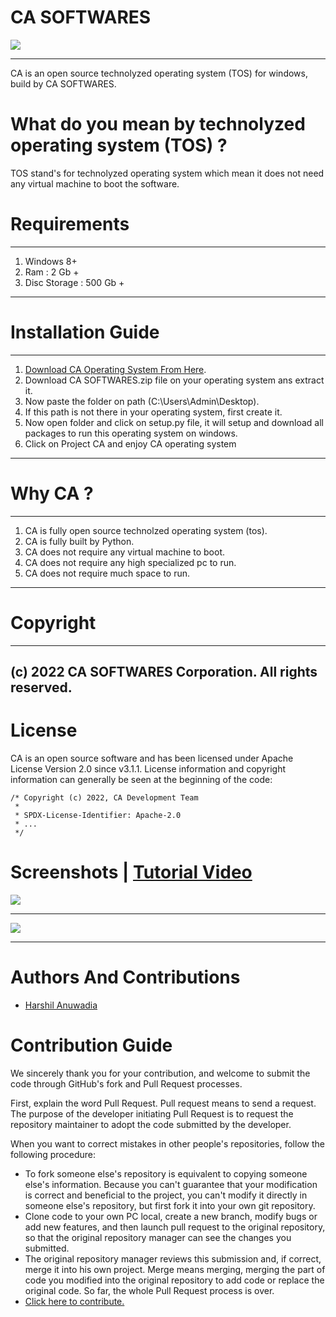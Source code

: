 #                               CA SOFTWARES
<img src="https://live.staticflickr.com/65535/52076051362_6a34284ce4_h.jpg"/>  
<hr />
CA is an open source technolyzed operating system (TOS) for windows, build by CA SOFTWARES.

# What do you mean by technolyzed operating system (TOS) ?
TOS stand's for technolyzed operating system which mean it does not need any virtual machine to boot the software.

# Requirements
-------------
1. Windows 8+ 
2. Ram : 2 Gb +
3. Disc Storage : 500 Gb +
-------------

# Installation Guide
------------------------------------------------------------------------------------------------------------------------
1. [Download CA Operating System From Here](https://drive.google.com/file/d/1bHI9p8kTBsu6n5uGWCfq8ZwF-RqwpeJc/view).
2. Download CA SOFTWARES.zip file on your operating system ans extract it.
3. Now paste the folder on path (C:\Users\Admin\Desktop).
4. If this path is not there in your operating system, first create it.
5. Now open folder and click on setup.py file, it will setup and download all packages to run this operating system on windows.
6. Click on Project CA and enjoy CA operating system
------------------------------------------------------------------------------------------------------------------------

# Why CA ?
-------------------------------------------------------------
1. CA is fully open source technolzed operating system (tos).
2. CA is fully built by Python.
3. CA does not require any virtual machine to boot.
4. CA does not require any high specialized pc to run.
5. CA does not require much space to run.
-------------------------------------------------------------


# Copyright
-------------------------------------------------------
(c) 2022 CA SOFTWARES Corporation. All rights reserved.
-------------------------------------------------------

# License
CA is an open source software and has been licensed under Apache License Version 2.0 since v3.1.1. License information and copyright information can generally be seen at the beginning of the code:

```
/* Copyright (c) 2022, CA Development Team
 *
 * SPDX-License-Identifier: Apache-2.0
 * ...
 */
```


# Screenshots | [Tutorial Video](https://live.staticflickr.com/video/52077088423/c42a4c6ec2/1080p.mp4?s=eyJpIjo1MjA3NzA4ODQyMywiZSI6MTY1Mjc3NTM0MCwicyI6ImIwOTdkYjQ5NDU2NmJhMzAyYjkwMDA1MmY4OGUwNjU2OTcyMjVlMTEiLCJ2IjoxfQ)
<img src="https://live.staticflickr.com/65535/52077025781_83f8d5eb0d_h.jpg"/>  
<hr />
<img src="https://live.staticflickr.com/65535/52077640260_7ee5408d40_h.jpg"/>  
<hr />

# Authors And Contributions

- [Harshil Anuwadia](https://github.com/Harshil-Anuwadia)

#  Contribution Guide

We sincerely thank you for your contribution, and welcome to submit the code through GitHub's fork and Pull Request processes.

First, explain the word Pull Request. Pull request means to send a request. The purpose of the developer initiating Pull Request is to request the repository maintainer to adopt the code submitted by the developer.

When you want to correct mistakes in other people's repositories, follow the following procedure:

- To fork someone else's repository is equivalent to copying someone else's information. Because you can't guarantee that your modification is correct and beneficial to the project, you can't modify it directly in someone else's repository, but first fork it into your own git repository.
- Clone code to your own PC local, create a new branch, modify bugs or add new features, and then launch pull request to the original repository, so that the original repository manager can see the changes you submitted.
- The original repository manager reviews this submission and, if correct, merge it into his own project. Merge means merging, merging the part of code you modified into the original repository to add code or replace the original code. So far, the whole Pull Request process is over.
- [Click here to contribute.](https://github.com/CA-SOFTWARES/Suggest-An-Edit)


